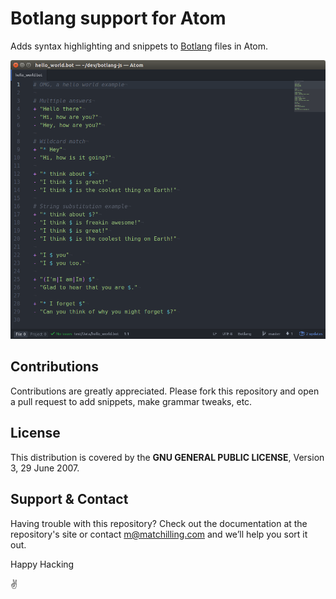 # Botlang support for Atom

Adds syntax highlighting and snippets to [Botlang](https://botlang.org) files in Atom.

![screenshot: syntax highlighting botlang](./example.png)

## Contributions

Contributions are greatly appreciated. Please fork this repository and open a pull request to add snippets, make grammar tweaks, etc.

## License

This distribution is covered by the **GNU GENERAL PUBLIC LICENSE**, Version 3, 29 June 2007.

## Support & Contact

Having trouble with this repository? Check out the documentation at the repository's site or contact m@matchilling.com and we’ll help you sort it out.

Happy Hacking

:v:
